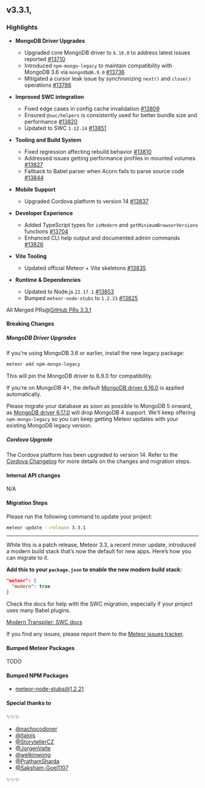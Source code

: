 ## v3.3.1, <no-date>

### Highlights

- **MongoDB Driver Upgrades**
  - Upgraded core MongoDB driver to `6.16.0` to address latest issues reported [#13710](https://github.com/meteor/meteor/pull/13710)
  - Introduced `npm-mongo-legacy` to maintain compatibility with MongoDB 3.6 via `mongodb@6.9.0` [#13736](https://github.com/meteor/meteor/pull/13736)
  - Mitigated a cursor leak issue by synchronizing `next()` and `close()` operations [#13786](https://github.com/meteor/meteor/pull/13786)

- **Improved SWC integration**
  - Fixed edge cases in config cache invalidation [#13809](https://github.com/meteor/meteor/pull/13809)
  - Ensured `@swc/helpers` is consistently used for better bundle size and performance [#13820](https://github.com/meteor/meteor/pull/13820)
  - Updated to SWC `1.12.14` [#13851](https://github.com/meteor/meteor/pull/13851)

- **Tooling and Build System**
  - Fixed regression affecting rebuild behavior [#13810](https://github.com/meteor/meteor/pull/13810)
  - Addressed issues getting performance profiles in mounted volumes [#13827](https://github.com/meteor/meteor/pull/13827)
  - Fallback to Babel parser when Acorn fails to parse source code [#13844](https://github.com/meteor/meteor/pull/13844)

- **Mobile Support**
  - Upgraded Cordova platform to version 14 [#13837](https://github.com/meteor/meteor/pull/13837)

- **Developer Experience**
  - Added TypeScript types for `isModern` and `getMinimumBrowserVersions` functions [#13704](https://github.com/meteor/meteor/pull/13704)
  - Enhanced CLI help output and documented admin commands [#13826](https://github.com/meteor/meteor/pull/13826)

- **Vite Tooling**
  - Updated official Meteor + Vite skeletons [#13835](https://github.com/meteor/meteor/pull/13835)

- **Runtime & Dependencies**
  - Updated to Node.js `22.17.1` [#13853](https://github.com/meteor/meteor/pull/13853)
  - Bumped `meteor-node-stubs` to `1.2.21` [#13825](https://github.com/meteor/meteor/pull/13825)

All Merged PRs@[GitHub PRs 3.3.1](https://github.com/meteor/meteor/pulls?q=is%3Apr+is%3Amerged+base%3Arelease-3.3.1)

#### Breaking Changes

##### MongoDB Driver Upgrades

If you're using MongoDB 3.6 or earlier, install the new legacy package:

```bash
meteor add npm-mongo-legacy
```
This will pin the MongoDB driver to 6.9.0 for compatibility.

If you’re on MongoDB 4+, the default [MongoDB driver 6.16.0](https://github.com/mongodb/node-mongodb-native/releases/tag/v6.16.0) is applied automatically.

Please migrate your database as soon as possible to MongoDB 5 onward, as [MongoDB driver 6.17.0](https://github.com/mongodb/node-mongodb-native/releases/tag/v6.17.0) will drop MongoDB 4 support. We’ll keep offering `npm-mongo-legacy` so you can keep getting Meteor updates with your existing MongoDB legacy version.

##### Cordova Upgrade

The Cordova platform has been upgraded to version 14. Refer to the [Cordova Changelog](https://cordova.apache.org/announcements/2025/03/26/cordova-android-14.0.0.html) for more details on the changes and migration steps.

####  Internal API changes

N/A

#### Migration Steps

Please run the following command to update your project:

```bash
meteor update --release 3.3.1
```

---

While this is a patch release, Meteor 3.3, a recent minor update, introduced a modern build stack that’s now the default for new apps. Here’s how you can migrate to it.

**Add this to your `package.json` to enable the new modern build stack:**

```json
"meteor": {
  "modern": true
}
```

Check the docs for help with the SWC migration, especially if your project uses many Babel plugins.

[Modern Transpiler: SWC docs](https://docs.meteor.com/about/modern-build-stack/transpiler-swc.html)

If you find any issues, please report them to the [Meteor issues tracker](https://github.com/meteor/meteor).

#### Bumped Meteor Packages

TODO

#### Bumped NPM Packages

- meteor-node-stubs@1.2.21

#### Special thanks to

✨✨✨

- [@nachocodoner](https://github.com/nachocodoner)
- [@italojs](https://github.com/italojs)
- [@StorytellerCZ](https://github.com/StorytellerCZ)
- [@JorgenVatle](https://github.com/JorgenVatle)
- [@welkinwong](https://github.com/welkinwong)
- [@PrathamSharda](https://github.com/PrathamSharda)
- [@Saksham-Goel1107](https://github.com/Saksham-Goel1107)

✨✨✨ 
